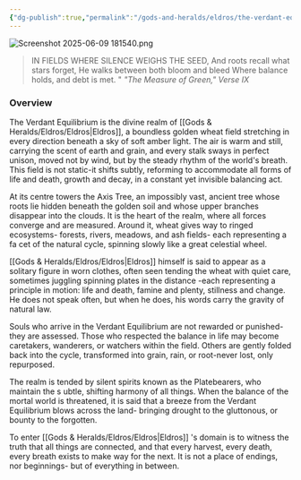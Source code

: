 ```yaml
---
{"dg-publish":true,"permalink":"/gods-and-heralds/eldros/the-verdant-equilibrium/","tags":["Discovered"],"updated":"2025-07-31T13:56:18.740+01:00"}
---
```


![Screenshot 2025-06-09 181540.png](/img/user/Admin/Attachments/Screenshot%202025-06-09%20181540.png)

> IN FIELDS WHERE SILENCE WEIGHS THE SEED, And roots recall what stars forget,
He walks between both bloom and bleed Where balance holds, and debt is met. " <cite>"The Measure of Green," Verse IX </cite>

### Overview
The Verdant Equilibrium is the divine realm of [[Gods & Heralds/Eldros/Eldros\|Eldros]], a boundless golden wheat field stretching in every direction beneath a sky of soft amber light. The air is warm and still, carrying the scent of earth and grain, and every stalk sways in perfect unison, moved not by
wind, but by the steady rhythm of the world's breath. This field is not static-it shifts subtly, reforming to accommodate all forms of life and death, growth and decay, in a constant yet invisible balancing act.

At its centre towers the Axis Tree, an impossibly vast, ancient tree whose roots lie hidden beneath the golden soil and whose upper branches disappear into the clouds. It is the heart of the realm, where all forces converge and are measured. Around it, wheat gives way to ringed ecosystems- forests, rivers, meadows, and ash fields- each representing a fa cet of the natural cycle, spinning slowly like a great celestial wheel.

[[Gods & Heralds/Eldros/Eldros\|Eldros]] himself is said to appear as a solitary figure in worn clothes, often seen tending the wheat with quiet care, sometimes juggling spinning plates in the distance -each representing a principle in motion: life and death, famine and plenty, stillness and change. He does not speak often, but when he does, his words carry the gravity of natural law.

Souls who arrive in the Verdant Equilibrium are not rewarded or punished-they are assessed. Those who respected the balance in life may become caretakers, wanderers, or watchers within the field. Others are gently folded back into the cycle, transformed into grain, rain, or root-never lost, only repurposed.

The realm is tended by silent spirits known as the Platebearers, who maintain the s ubtle, shifting harmony of all things. When the balance of the mortal world is threatened, it is said that a breeze from the Verdant Equilibrium blows across the land- bringing drought to
the gluttonous, or bounty to the forgotten.

To enter [[Gods & Heralds/Eldros/Eldros\|Eldros]] 's domain is to witness the truth that all things are connected, and that every harvest, every death, every breath exists to make way for the next. It is not a place of endings, nor beginnings- but of everything in between.